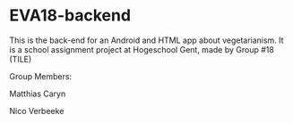 # EVA18-backend
This is the back-end for an Android and HTML app about vegetarianism.
It is a school assignment project at Hogeschool Gent, made by Group #18 (TILE)

Group Members:

Matthias Caryn

Nico Verbeeke
